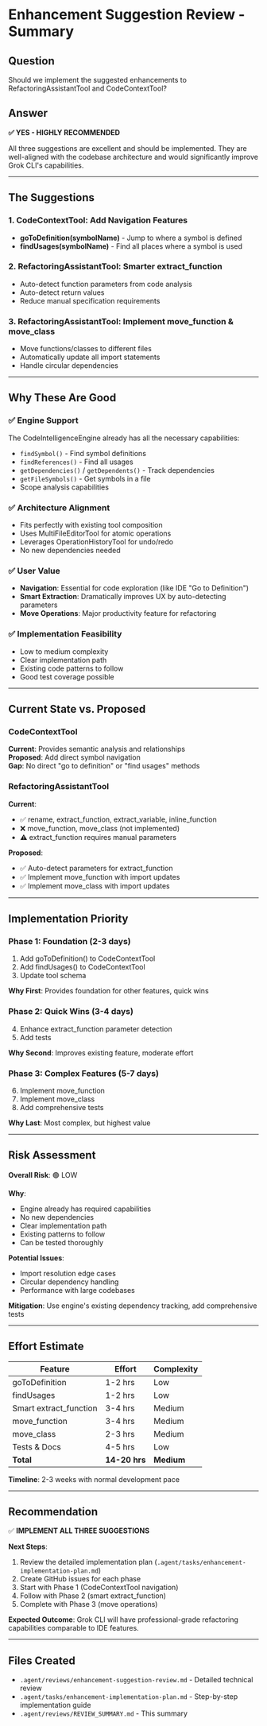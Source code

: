 # Enhancement Suggestion Review - Summary

## Question
Should we implement the suggested enhancements to RefactoringAssistantTool and CodeContextTool?

## Answer
**✅ YES - HIGHLY RECOMMENDED**

All three suggestions are excellent and should be implemented. They are well-aligned with the codebase architecture and would significantly improve Grok CLI's capabilities.

---

## The Suggestions

### 1. CodeContextTool: Add Navigation Features
- **goToDefinition(symbolName)** - Jump to where a symbol is defined
- **findUsages(symbolName)** - Find all places where a symbol is used

### 2. RefactoringAssistantTool: Smarter extract_function
- Auto-detect function parameters from code analysis
- Auto-detect return values
- Reduce manual specification requirements

### 3. RefactoringAssistantTool: Implement move_function & move_class
- Move functions/classes to different files
- Automatically update all import statements
- Handle circular dependencies

---

## Why These Are Good

### ✅ Engine Support
The CodeIntelligenceEngine already has all the necessary capabilities:
- `findSymbol()` - Find symbol definitions
- `findReferences()` - Find all usages
- `getDependencies()` / `getDependents()` - Track dependencies
- `getFileSymbols()` - Get symbols in a file
- Scope analysis capabilities

### ✅ Architecture Alignment
- Fits perfectly with existing tool composition
- Uses MultiFileEditorTool for atomic operations
- Leverages OperationHistoryTool for undo/redo
- No new dependencies needed

### ✅ User Value
- **Navigation**: Essential for code exploration (like IDE "Go to Definition")
- **Smart Extraction**: Dramatically improves UX by auto-detecting parameters
- **Move Operations**: Major productivity feature for refactoring

### ✅ Implementation Feasibility
- Low to medium complexity
- Clear implementation path
- Existing code patterns to follow
- Good test coverage possible

---

## Current State vs. Proposed

### CodeContextTool
**Current**: Provides semantic analysis and relationships  
**Proposed**: Add direct symbol navigation  
**Gap**: No direct "go to definition" or "find usages" methods

### RefactoringAssistantTool
**Current**: 
- ✅ rename, extract_function, extract_variable, inline_function
- ❌ move_function, move_class (not implemented)
- ⚠️ extract_function requires manual parameters

**Proposed**:
- ✅ Auto-detect parameters for extract_function
- ✅ Implement move_function with import updates
- ✅ Implement move_class with import updates

---

## Implementation Priority

### Phase 1: Foundation (2-3 days)
1. Add goToDefinition() to CodeContextTool
2. Add findUsages() to CodeContextTool
3. Update tool schema

**Why First**: Provides foundation for other features, quick wins

### Phase 2: Quick Wins (3-4 days)
4. Enhance extract_function parameter detection
5. Add tests

**Why Second**: Improves existing feature, moderate effort

### Phase 3: Complex Features (5-7 days)
6. Implement move_function
7. Implement move_class
8. Add comprehensive tests

**Why Last**: Most complex, but highest value

---

## Risk Assessment

**Overall Risk**: 🟢 LOW

**Why**:
- Engine already has required capabilities
- No new dependencies
- Clear implementation path
- Existing patterns to follow
- Can be tested thoroughly

**Potential Issues**:
- Import resolution edge cases
- Circular dependency handling
- Performance with large codebases

**Mitigation**: Use engine's existing dependency tracking, add comprehensive tests

---

## Effort Estimate

| Feature | Effort | Complexity |
|---------|--------|-----------|
| goToDefinition | 1-2 hrs | Low |
| findUsages | 1-2 hrs | Low |
| Smart extract_function | 3-4 hrs | Medium |
| move_function | 3-4 hrs | Medium |
| move_class | 2-3 hrs | Medium |
| Tests & Docs | 4-5 hrs | Low |
| **Total** | **14-20 hrs** | **Medium** |

**Timeline**: 2-3 weeks with normal development pace

---

## Recommendation

✅ **IMPLEMENT ALL THREE SUGGESTIONS**

**Next Steps**:
1. Review the detailed implementation plan (`.agent/tasks/enhancement-implementation-plan.md`)
2. Create GitHub issues for each phase
3. Start with Phase 1 (CodeContextTool navigation)
4. Follow with Phase 2 (smart extract_function)
5. Complete with Phase 3 (move operations)

**Expected Outcome**: Grok CLI will have professional-grade refactoring capabilities comparable to IDE features.

---

## Files Created

- `.agent/reviews/enhancement-suggestion-review.md` - Detailed technical review
- `.agent/tasks/enhancement-implementation-plan.md` - Step-by-step implementation guide
- `.agent/reviews/REVIEW_SUMMARY.md` - This summary

